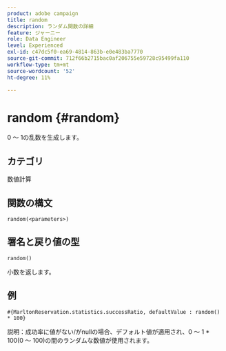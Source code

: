 ```yaml
---
product: adobe campaign
title: random
description: ランダム関数の詳細
feature: ジャーニー
role: Data Engineer
level: Experienced
exl-id: c47dc5f0-ea69-4814-863b-e0e483ba7770
source-git-commit: 712f66b2715bac0af206755e59728c95499fa110
workflow-type: tm+mt
source-wordcount: '52'
ht-degree: 11%

---
```


# random {#random}

0 ～ 1の乱数を生成します。

## カテゴリ

数値計算

## 関数の構文

`random(<parameters>)`

## 署名と戻り値の型

`random()`

小数を返します。

## 例

`#{MarltonReservation.statistics.successRatio, defaultValue : random() * 100}`

説明：成功率に値がない/がnullの場合、デフォルト値が適用され、0 ～ 1 * 100(0 ～ 100)の間のランダムな数値が使用されます。
